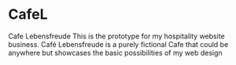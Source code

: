 # CafeL
Cafe Lebensfreude
This is the prototype for my hospitality website business. Café Lebensfreude is a purely fictional Cafe 
that could be anywhere but showcases the basic possibilities of my web design
